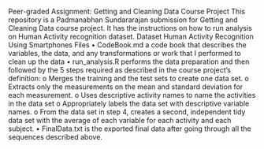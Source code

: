 Peer-graded Assignment: Getting and Cleaning Data Course Project
This repository is a Padmanabhan Sundararajan submission for Getting and Cleaning Data course project. It has the instructions on how to run analysis on Human Activity recognition dataset.
Dataset
Human Activity Recognition Using Smartphones
Files
•	CodeBook.md a code book that describes the variables, the data, and any transformations or work that I performed to clean up the data
•	run_analysis.R performs the data preparation and then followed by the 5 steps required as described in the course project’s definition:
o	Merges the training and the test sets to create one data set.
o	Extracts only the measurements on the mean and standard deviation for each measurement.
o	Uses descriptive activity names to name the activities in the data set
o	Appropriately labels the data set with descriptive variable names.
o	From the data set in step 4, creates a second, independent tidy data set with the average of each variable for each activity and each subject.
•	FinalData.txt is the exported final data after going through all the sequences described above.

